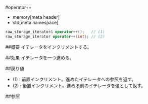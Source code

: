 #operator++
* memory[meta header]
* std[meta namespace]

```cpp
raw_storage_iterator& operator++();   // (1)
raw_storage_iterator operator++(int); // (2)
```

##概要
イテレータをインクリメントする。


##効果
イテレータを一つ進める。


##戻り値
- (1) : 前置インクリメント。進めたイテレータへの参照を返す。
- (2) : 後置インクリメント。進める前のイテレータを値として返す。


##参照
